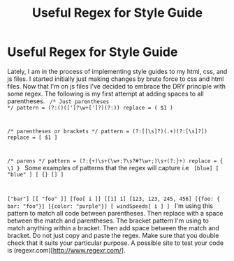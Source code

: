 ﻿---
title: Useful Regex for Style Guide
category: regex
tags: regex
---

Useful Regex for Style Guide
==========
Lately, I am in the process of implementing style guides to my html, css, and js files. I started initially just making changes by brute force to css and html files. Now that I'm on js files I've decided to embrace the DRY principle with some regex. The following is my first attempt at adding spaces to all parentheses.
<code>
  /* Just  parentheses */
  pattern = (?:\()([\']?\w+[\']?)(?:\))
  replace = \( $1 \)
  
  /* parentheses or brackets */
  pattern = (?:\[[\s]?)(.+)(?:[\s]?\])
  replace = \[ $1 \]
  
  /* parens */
  pattern = (?:\{+)\s+(\w+\:?\s?\#?\w+\;)\s+(?:\}+)
  replace = \{ \1 \}
</code>
Some examples of patterns that the regex will capture i.e 
<code>
  [blue]
  [ "blue" ]
  [ {} [] ]

  ["bar"]
  [[ "foo" ]]
  [foo[ i ]]
  [[1] 1]
  [123, 123, 245, 456]
  [{foo: { bar: "foo"}]
  [{color: "purple"}]
  [ windSpeeds[ i ] ]
</code>
I'm using this pattern to match all code between parentheses. Then replace with a space between the match and parentheses. The bracket pattern I'm using to match anything within a bracket. Then add space between the match and bracket. Do not just copy and paste the regex. Make sure that you double check that it suits your particular purpose. A possible site to test your code is (regexr.com)[http://www.regexr.com/].